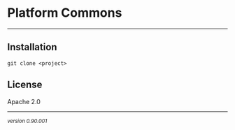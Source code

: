 # Platform Commons
- - -

## Installation

    git clone <project>



## License

Apache 2.0

- - -
<p><small><em>version 0.90.001</em></small></p>
